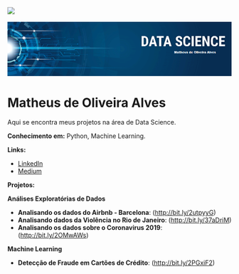 ![](https://img.shields.io/badge/author-mathdeoliveira-lightgrey)

<p align="center">
  <img src="banner.png" >
</p>

# Matheus de Oliveira Alves

  Aqui se encontra meus projetos na área de Data Science.


**Conhecimento em:** Python, Machine Learning.

**Links:**
* [LinkedIn](https://www.linkedin.com/in/matheus-de-oliveira-alves/)
* [Medium](https://medium.com/@matheusdeoliveiraalves)

**Projetos:**

**Análises Exploratórias de Dados**
* **Analisando os dados do Airbnb - Barcelona**: (http://bit.ly/2utpyyG)
* **Analisando dados da Violência no Rio de Janeiro**: (http://bit.ly/37aDriM)
* **Analisando os dados sobre o Coronavirus 2019**: (http://bit.ly/2OMwAWs)

**Machine Learning**
* **Detecção de Fraude em Cartões de Crédito**: (http://bit.ly/2PGxiF2)

